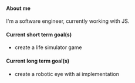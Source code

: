 #### About me
I'm a software engineer, currently working with JS.

#### Current short term goal(s)
- create a life simulator game

#### Current long term goal(s)
- create a robotic eye with ai implementation

<!---
c-49/c-49 is a ✨ special ✨ repository because its `README.md` (this file) appears on your GitHub profile.
You can click the Preview link to take a look at your changes.
--->
